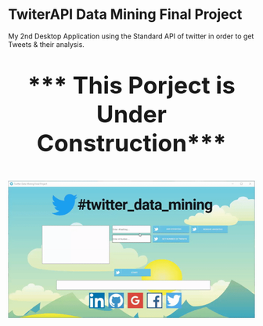 # TwiterAPI Data Mining Final Project
My 2nd Desktop Application using the Standard API of twitter in order to get Tweets & their analysis.

<br><p>
<center><font size=72><b>*** This Porject is Under Construction***
</p>
<img src="https://github.com/natylaza89/TwiterAPI_Data_Mining/blob/master/twitter.gif">  
  
